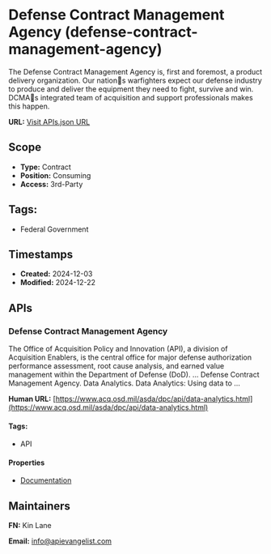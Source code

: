 # Defense Contract Management Agency (defense-contract-management-agency)
The Defense Contract Management Agency is, first and foremost, a product delivery organization. Our nations warfighters expect our defense industry to produce and deliver the equipment they need to fight, survive and win. DCMAs integrated team of acquisition and support professionals makes this happen.

**URL:** [Visit APIs.json URL](https://raw.githubusercontent.com/api-evangelist/defense-contract-management-agency/refs/heads/main/apis.yml)

## Scope

- **Type:** Contract 
- **Position:** Consuming 
- **Access:** 3rd-Party 

## Tags:

 - Federal Government

## Timestamps

- **Created:** 2024-12-03 
- **Modified:** 2024-12-22 

## APIs

### Defense Contract Management Agency
The Office of Acquisition Policy and Innovation (API), a division of Acquisition Enablers, is the central office for major defense authorization performance assessment, root cause analysis, and earned value management within the Department of Defense (DoD). ... Defense Contract Management Agency. Data Analytics. Data Analytics: Using data to ...

**Human URL:** [https://www.acq.osd.mil/asda/dpc/api/data-analytics.html](https://www.acq.osd.mil/asda/dpc/api/data-analytics.html)


#### Tags:

 - API

#### Properties

- [Documentation](https://www.acq.osd.mil/asda/dpc/api/data-analytics.html)

## Maintainers

**FN:** Kin Lane

**Email:** info@apievangelist.com

